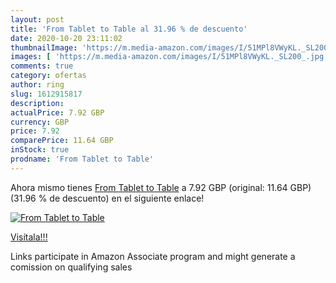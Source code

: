 ```yaml
---
layout: post
title: 'From Tablet to Table al 31.96 % de descuento'
date: 2020-10-20 23:11:02
thumbnailImage: 'https://m.media-amazon.com/images/I/51MPl8VWyKL._SL200_.jpg'
images: [ 'https://m.media-amazon.com/images/I/51MPl8VWyKL._SL200_.jpg' ]
comments: true
category: ofertas
author: ring
slug: 1612915817
description:
actualPrice: 7.92 GBP
currency: GBP
price: 7.92
comparePrice: 11.64 GBP
inStock: true
prodname: 'From Tablet to Table'
---
```


Ahora mismo tienes [From Tablet to Table](https://www.amazon.co.uk/dp/1612915817/?tag=tolees0a-21) a 7.92 GBP (original: 11.64 GBP) (31.96 %  de descuento) en el siguiente enlace!

[![From Tablet to Table](https://m.media-amazon.com/images/I/51MPl8VWyKL._SL200_.jpg)](https://www.amazon.co.uk/dp/1612915817/?tag=tolees0a-21)

[Visítala!!!](https://www.amazon.co.uk/dp/1612915817/?tag=tolees0a-21)

Links participate in Amazon Associate program and might generate a comission on qualifying sales
